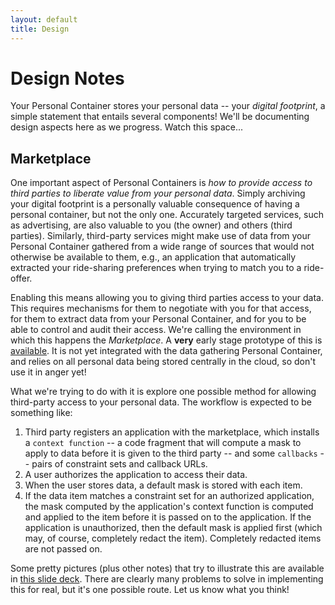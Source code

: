 ```yaml
---
layout: default
title: Design
---
```


Design Notes
============

Your Personal Container stores your personal data -- your _digital
footprint_, a simple statement that entails several components!  We'll
be documenting design aspects here as we progress.  Watch this space...


Marketplace
-----------

One important aspect of Personal Containers is *how to provide access
to third parties to liberate value from your personal data*.  Simply
archiving your digital footprint is a personally valuable consequence
of having a personal container, but not the only one.  Accurately
targeted services, such as advertising, are also valuable to you (the
owner) and others (third parties).  Similarly, third-party services
might make use of data from your Personal Container gathered from a
wide range of sources that would not otherwise be available to them,
e.g., an application that automatically extracted your ride-sharing
preferences when trying to match you to a ride-offer.

Enabling this means allowing you to giving third parties access to
your data.  This requires mechanisms for them to negotiate with you
for that access, for them to extract data from your Personal
Container, and for you to be able to control and audit their access.
We're calling the environment in which this happens the
*Marketplace*.  A **very** early stage prototype of this is
[available][perscon-gae].  It is not yet integrated with the data
gathering Personal Container, and relies on all personal data being
stored centrally in the cloud, so don't use it in anger yet!

[perscon-gae]: http://github.com/horizon-institute/equip-gae/tree/master/perscon/

What we're trying to do with it is explore one possible method for
allowing third-party access to your personal data.  The workflow is
expected to be something like: 

1. Third party registers an application with the marketplace, which
   installs a `context function` -- a code fragment that will compute
   a mask to apply to data before it is given to the third party --
   and some `callbacks` -- pairs of constraint sets and callback URLs.
2. A user authorizes the application to access their data.
3. When the user stores data, a default mask is stored with each item.
4. If the data item matches a constraint set for an authorized
   application, the mask computed by the application's context
   function is computed and applied to the item before it is passed on
   to the application.  If the application is unauthorized, then the
   default mask is applied first (which may, of course, completely
   redact the item).  Completely redacted items are not passed on.

Some pretty pictures (plus other notes) that try to illustrate this
are available in [this slide deck][slides].  There are clearly many
problems to solve in implementing this for real, but it's one possible
route.  Let us know what you think!

[slides]: http://github.com/horizon-institute/notes/raw/master/datamodelling-theme_infoarch.pdf
